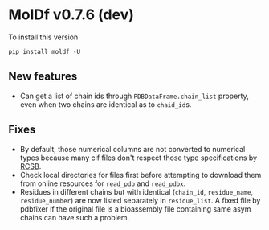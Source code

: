 # MolDf v0.7.6 (dev)

To install this version

```
pip install moldf -U
```

## New features
- Can get a list of chain ids through `PDBDataFrame.chain_list` property, even when two chains are identical as to `chaid_id`s.

## Fixes

- By default, those numerical columns are not converted to numerical types because many cif files don't respect those type specifications by [RCSB](https://mmcif.wwpdb.org/dictionaries/mmcif_pdbx_v40.dic/Items/_atom_site.label_seq_id.html).
- Check local directories for files first before attempting to download them from online resources for ``read_pdb`` and ``read_pdbx``.
- Residues in different chains but with identical (`chain_id`, `residue_name`, `residue_number`) are now listed separately in `residue_list`. A fixed file by pdbfixer if the original file is a bioassembly file containing same asym chains can have such a problem.
